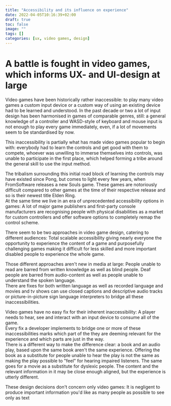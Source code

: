 ```yaml
---
title: "Accessibility and its influence on experience"
date: 2022-04-05T10:16:39+02:00
draft: true
toc: false
image: ""
tags: []
categories: [ux, video games, design]
---
```


# A battle is fought in video games, which informs UX- and UI-design at large
<!--more-->
Video games have been historically rather inaccessible: to play many video games a custom input device or a custom way of using an existing device had to be learned and understood. In the past decade or two a lot of input design has been harmonised in games of comparable genres, still: a general knowledge of a controller and WASD-style of keyboard and mouse input is not enough to play every game immediately, even, if a lot of movements seem to be standardised by now.

This inaccessibility is partially what has made video games popular to begin with: everybody had to learn the controls and get good with them to compete, whoever was unwilling to immerse themselves into controls, was unable to participate in the first place, which helped forming a tribe around the general skill to use the input method.

The tribalism surrounding this initial road block of learning the controls may have existed since Pong, but comes to light every few years, when FromSoftware releases a new Souls game. These games are notoriously difficult compared to other games at the time of their respective release and so is their newest title Elden Ring.<br />
At the same time we live in an era of unprecedented accessibility options in games: A lot of major game publishers and first-party console manufacturers are recognising people with physical disabilities as a market for custom controllers and offer software options to completely remap the control scheme.

There seem to be two approaches in video game design, catering to different audiences: Total scalable accessibility giving nearly everyone the opportunity to experience the content of a game and purposefully challenging games making it difficult for less skilled and more important disabled people to experience the whole game.

Those different approaches aren't new in media at large: People unable to read are barred from written knowledge as well as blind people. Deaf people are barred from audio-content as well as people unable to understand the spoken language.<br />
There are fixes for both written language as well as recorded language and movies and tv shows can use closed captions and descriptive audio tracks or picture-in-picture sign language interpreters to bridge all these inaccessibilities.

Video games have no easy fix for their inherent inaccessibility: A player needs to hear, see and interact with an input device to consume all of the game.<br />
Every fix a developer implements to bridge one or more of these inaccessibilities marks which part of the they are deeming relevant for the experience and which parts are just in the way.<br />
There is a different way to make the difference clear: a book and an audio play, based upon the same book aren't the same experience. Offering the book as a substitute for people unable to hear the play is not the same as making the play possible to "feel" for hearing impaired listeners. The same goes for a movie as a substitute for dyslexic people. The content and the relevant information in it may be close enough aligned, but the experience is utterly different.

These design decisions don't concern only video games: It is negligent to produce important information you'd like as many people as possible to see only as text
